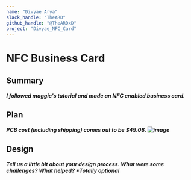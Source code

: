 ```yaml
---
name: "Divyae Arya"
slack_handle: "TheARD"
github_handle: "@TheARDxD"
project: "Divyae_NFC_Card"
---
```


# NFC Business Card
## Summary
##### I followed maggie's tutorial and made an NFC enabled business card.

## Plan
##### PCB cost (including shipping) comes out to be $49.08. ![image](https://github.com/TheARDxD/OnBoard/assets/69312435/450623c3-6384-495f-b186-178b87b81776)

## Design
##### Tell us a little bit about your design process. What were some challenges? What helped? ***Totally optional**
